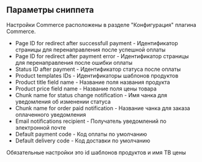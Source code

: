 ## Параметры сниппета ##

Настройки Commerce расположены в разделе "Конфигурация" плагина Commerce.

* Page ID for redirect after successfull payment - Идентификатор страницы для перенаправления после успешной оплаты 
* Page ID for redirect after payment error - Идентификатор страницы для перенаправления после ошибки оплаты
* Status ID after payment - Идентификатор статуса после оплаты
* Product templates IDs - Идентификаторы шаблонов продуктов
* Product title field name - Название поля названия продукта
* Product price field name - Название поля цены товара
* Chunk name for status change notification - Имя чанка для уведомления об изменении статуса 
* Chunk name for order paid notification - Название чанка для заказа оплаченного уведомления
* Email notifications recipient - Получатель уведомлений по электронной почте
* Default payment code - Код оплаты по умолчанию
* Default delivery code - Код доставки по умолчанию

Обязательные настройки это id шаблонов продуктов и имя ТВ цены








